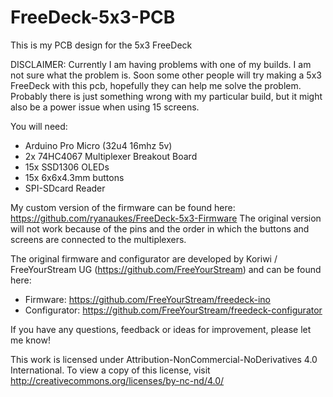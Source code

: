 # FreeDeck-5x3-PCB
This is my PCB design for the 5x3 FreeDeck

DISCLAIMER:
Currently I am having problems with one of my builds. I am not sure what the problem is. Soon some other people will try making a 5x3 FreeDeck with this pcb, hopefully they can help me solve the problem. Probably there is just something wrong with my particular build, but it might also be a power issue when using 15 screens.

You will need:
- Arduino Pro Micro (32u4 16mhz 5v)
- 2x 74HC4067 Multiplexer Breakout Board
- 15x SSD1306 OLEDs
- 15x 6x6x4.3mm buttons
- SPI-SDcard Reader

My custom version of the firmware can be found here: https://github.com/ryanaukes/FreeDeck-5x3-Firmware
The original version will not work because of the pins and the order in which the buttons and screens are connected to the multiplexers.

The original firmware and configurator are developed by Koriwi / FreeYourStream UG (https://github.com/FreeYourStream) and can be found here:
- Firmware: https://github.com/FreeYourStream/freedeck-ino
- Configurator: https://github.com/FreeYourStream/freedeck-configurator

If you have any questions, feedback or ideas for improvement, please let me know!

This work is licensed under Attribution-NonCommercial-NoDerivatives 4.0 International. 
To view a copy of this license, visit http://creativecommons.org/licenses/by-nc-nd/4.0/
